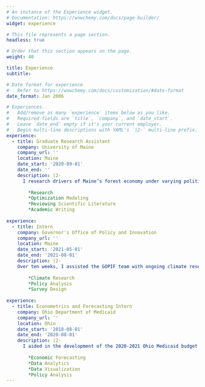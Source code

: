 ```yaml
---
# An instance of the Experience widget.
# Documentation: https://wowchemy.com/docs/page-builder/
widget: experience

# This file represents a page section.
headless: true

# Order that this section appears on the page.
weight: 40

title: Experience
subtitle:

# Date format for experience
#   Refer to https://wowchemy.com/docs/customization/#date-format
date_format: Jan 2006

# Experiences.
#   Add/remove as many `experience` items below as you like.
#   Required fields are `title`, `company`, and `date_start`.
#   Leave `date_end` empty if it's your current employer.
#   Begin multi-line descriptions with YAML's `|2-` multi-line prefix.
experience:
  - title: Graduate Research Assistant
    company: University of Maine
    company_url: ''
    location: Maine
    date_start: '2020-09-01'
    date_end: ''
    description: |2-
      I research drivers of Maine’s forest economy under varying political, economic, and environmental scenarios using dynamic, intertemporal optimization models. Responsibilities include:
    
        *Research
        *Optimization Modeling
        *Reviewing Scientific Literature
        *Academic Writing
        
experience:
  - title: Intern
    company: Governor's Office of Policy and Innovation
    company_url: ''
    location: Maine
    date_start: '2021-05-01'
    date_end: '2021-08-01'
    description: |2-
    Over ten weeks, I assisted the GOPIF team with ongoing climate research efforts in line with the state-wide carbon neutrality initiative, Maine Won't Wait. I conducted an analysis to inform goal-setting and policy reccomendations for the Maine Forest Carbon Task Force. I also created data coordination strategies that will support the ongoing work with the Maine Climate Council and accompanying Working Groups. Responsibilities include:
       
        *Climate Research
        *Policy Analysis
        *Survey Design
        
experience:        
  - title: Econometrics and Forecasting Intern
    company: Ohio Department of Medicaid
    company_url: ''
    location: Ohio
    date_start: '2018-08-01'
    date_end: '2020-08-01'
    description: |2-
      I aided in the development of the 2020-2021 Ohio Medicaid budget by analyzing Medicaid expenditures, enrollment qualifications, and changes in caseload. Responsibilities include:
    
        *Economic Forecasting
        *Data Analytics
        *Data Visualization
        *Policy Analysis
---
```

